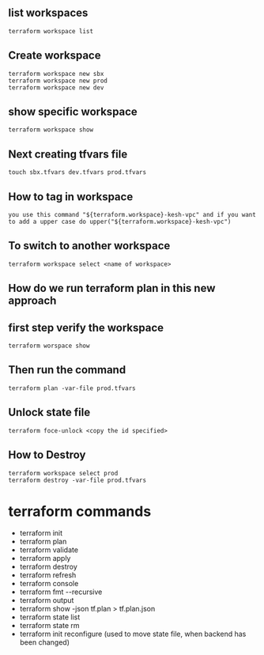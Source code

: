 ## list workspaces
```
terraform workspace list
```

## Create workspace
```
terraform workspace new sbx
terraform workspace new prod
terraform workspace new dev
```
## show specific workspace
```
terraform workspace show
```
## Next creating tfvars file
```
touch sbx.tfvars dev.tfvars prod.tfvars
```
## How to tag in workspace
```
you use this command "${terraform.workspace}-kesh-vpc" and if you want to add a upper case do upper("${terraform.workspace}-kesh-vpc")
```
## To switch to another workspace
```
terraform workspace select <name of workspace>
```
## How do we run terraform plan in this new approach
## first step verify the workspace
```
terraform worspace show
```
## Then run the command
```
terraform plan -var-file prod.tfvars
```
## Unlock state file
```
terraform foce-unlock <copy the id specified>
```
## How to Destroy
```
terraform workspace select prod
terraform destroy -var-file prod.tfvars
```

# terraform commands
- terraform init
- terraform plan
- terraform validate
- terraform apply
- terraform destroy
- terraform refresh
- terraform console
- terraform fmt --recursive
- terraform output
- terraform show -json tf.plan > tf.plan.json
- terraform state list
- terraform state rm
- terraform init reconfigure (used to move state file, when backend has been changed)
